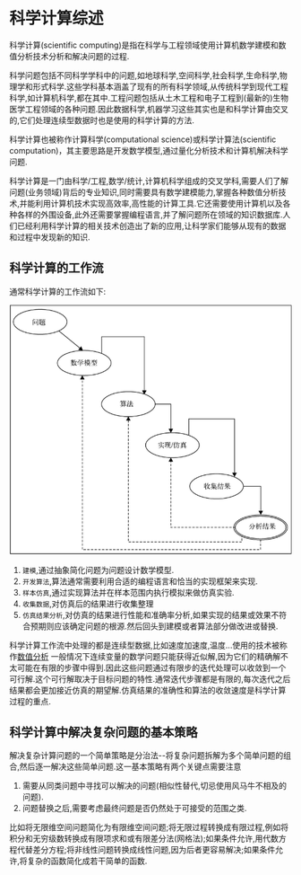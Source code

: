 # 科学计算综述

科学计算(scientific computing)是指在科学与工程领域使用计算机数学建模和数值分析技术分析和解决问题的过程.

科学问题包括不同科学学科中的问题,如地球科学,空间科学,社会科学,生命科学,物理学和形式科学.这些学科基本涵盖了现有的所有科学领域,从传统科学到现代工程科学,如计算机科学,都在其中.工程问题包括从土木工程和电子工程到(最新的)生物医学工程领域的各种问题.因此数据科学,机器学习这些其实也是和科学计算由交叉的,它们处理连续型数据时也是使用的科学计算的方法.


科学计算也被称作计算科学(computational science)或科学计算法(scientific computation)，其主要思路是开发数学模型,通过量化分析技术和计算机解决科学问题.


科学计算是一门由科学/工程,数学/统计,计算机科学组成的交叉学科,需要人们了解问题(业务领域)背后的专业知识,同时需要具有数学建模能力,掌握各种数值分析技术,并能利用计算机技术实现高效率,高性能的计算工具.它还需要使用计算机以及各种各样的外围设备,此外还需要掌握编程语言,并了解问题所在领域的知识数据库.人们已经利用科学计算的相关技术创造出了新的应用,让科学家们能够从现有的数据和过程中发现新的知识.

## 科学计算的工作流

通常科学计算的工作流如下:

![科学计算的工作流](source/科学计算.png)

1. `建模`,通过抽象简化问题为问题设计数学模型.
2. `开发算法`,算法通常需要利用合适的编程语言和恰当的实现框架来实现.
3. `样本仿真`,通过实现算法并在样本范围内执行模拟来做仿真实验.
4. `收集数据`,对仿真后的结果进行收集整理
5. `仿真结果分析`,对仿真的结果进行性能和准确率分析,如果实现的结果或效果不符合预期则应该确定问题的根源.然后回头到建模或者算法部分做改进或替换.


科学计算工作流中处理的都是连续型数据,比如速度加速度,温度...使用的技术被称作[数值分析](https://baike.baidu.com/item/%E6%95%B0%E5%80%BC%E5%88%86%E6%9E%90/3781?fr=aladdin)
一般情况下连续变量的数学问题只能获得近似解,因为它们的精确解不太可能在有限的步骤中得到.因此这些问题通过有限步的迭代处理可以收敛到一个可行解.这个可行解取决于目标问题的特性.通常迭代步骤都是有限的,每次迭代之后结果都会更加接近仿真的期望解.仿真结果的准确性和算法的收敛速度是科学计算过程的重点.

##  科学计算中解决复杂问题的基本策略

解决复杂计算问题的一个简单策略是分治法--将复杂问题拆解为多个简单问题的组合,然后逐一解决这些简单问题.这一基本策略有两个关键点需要注意

1. 需要从同类问题中寻找可以解决的问题(相似性替代,切忌使用风马牛不相及的问题).
2. 问题替换之后,需要考虑最终问题是否仍然处于可接受的范围之类.

比如将无限维空间问题简化为有限维空间问题;将无限过程转换成有限过程,例如将积分和无穷级数转换成有限项求和或有限差分法(网格法);如果条件允许,用代数方程代替差分方程;将非线性问题转换成线性问题,因为后者更容易解决;如果条件允许,将复杂的函数简化成若干简单的函数.